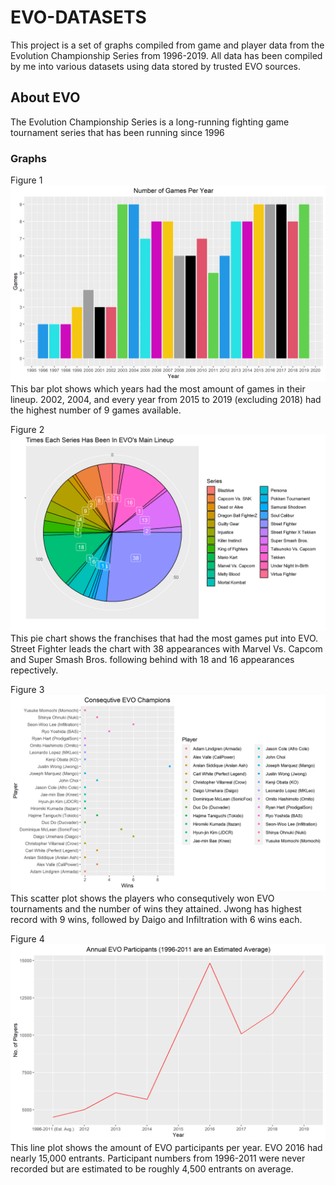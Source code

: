 # EVO-DATASETS
This project is a set of graphs compiled from game and player data from the Evolution Championship Series from 1996-2019. All data has been compiled by me into various datasets using data stored by trusted EVO sources.

## About EVO
The Evolution Championship Series is a long-running fighting game tournament series that has been running since 1996

### Graphs
Figure 1
![Fig#1](/images/EVOBarPlot.png)
This bar plot shows which years had the most amount of games in their lineup.
2002, 2004, and every year from 2015 to 2019 (excluding 2018) had the highest number of 9 games available.

Figure 2
![Fig#2](/images/EVOPieChart.png)
This pie chart shows the franchises that had the most games put into EVO.
Street Fighter leads the chart with 38 appearances with Marvel Vs. Capcom and Super Smash Bros. following behind with 18 and 16 appearances repectively.

Figure 3
![Fig#3](/images/EVOScatterPlot.png)
This scatter plot shows the players who consequtively won EVO tournaments and the number of wins they attained.
Jwong has highest record with 9 wins, followed by Daigo and Infiltration with 6 wins each.

Figure 4
![Fig#4](/images/EVOLinePlot.png)
This line plot shows the amount of EVO participants per year.
EVO 2016 had nearly 15,000 entrants. Participant numbers from 1996-2011 were never recorded but are estimated to be roughly 4,500 entrants on average.
